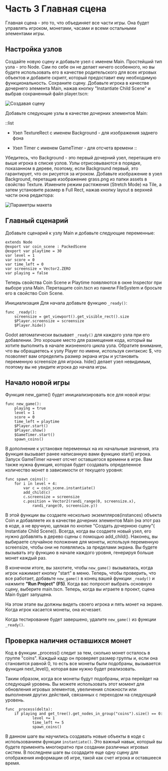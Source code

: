 ﻿# Часть 3 Главная сцена

Главная сцена - это то, что объединяет все части игры. Она будет управлять игроком, монетами, часами и всеми остальными элементами игры.

## Настройка узлов
Создайте новую сцену и добавьте узел с именем Main. Простейший тип узла - это Node. Сам по себе он не делает ничего особенного, но вы будете использовать его в качестве родительского для всех игровых объектов и добавите скрипт, который предоставит ему необходимую функциональность. Сохраните сцену.
Добавьте игрока в качестве дочернего элемента Main, нажав кнопку "Instantiate Child Scene" и выбрав сохраненный файл player.tscn:

![Создавая сцену](/img/1-coin/23.png)

Добавьте следующие узлы в качестве дочерних элементов Main:

::list

 - Узел TextureRect с именем Background - для изображения заднего фона
  
 - Узел Timer с именем GameTimer - для отсчета времени
::

Убедитесь, что Background - это первый дочерний узел, перетащив его выше игрока в списке узлов. Узлы отрисовываются в порядке, показанном в дереве, поэтому, если Background первый, это гарантирует, что он рисуется за игроком. Добавьте изображение в узел Background, перетащив изображение grass.png из папки assets в свойство Texture. Измените режим растяжения (Stretch Mode) на Tile, а затем установите размер в Full Rect, нажав кнопку layout в верхней части окна редактора:

![Параметры макета](/img/1-coin/24.png)

## Главный сценарий
Добавьте сценарий к узлу Main и добавьте следующие переменные:

```gdscript
extends Node
@export var coin_scene : PackedScene
@export var playtime = 30
var level = 1
var score = 0
var time_left = 0
var screensize = Vector2.ZERO
var playing = false 
```


Теперь свойства Coin Scene и Playtime появляются в окне Inspector при выборе узла Main.
Перетащите coin.tscn из панели FileSystem и бросьте его в свойство Coin Scene.

Инициализация
Для начала добавьте функцию `_ready()`:

```gdscript
func _ready():
    screensize = get_viewport().get_visible_rect().size
    $Player.screensize = screensize
    $Player.hide() 
```

Godot автоматически вызывает `_ready()` для каждого узла при его добавлении. Это хорошее место для размещения кода, который вы хотите выполнить в начале жизненного цикла узла.
Обратите внимание, что вы обращаетесь к узлу Player по имени, используя синтаксис $, что позволяет вам определить размер экрана игры и установить переменную screensize для игрока. hide() делает узел невидимым, поэтому вы не увидите игрока до начала игры.

## Начало новой игры
Функция new_game() будет инициализировать все для новой игры:

```gdscript
func new_game():
    playing = true
    level = 1
    score = 0
    time_left = playtime
    $Player.start()
    $Player.show()
    $GameTimer.start()
    spawn_coins() 
```

В дополнение к установке переменных на их начальные значения, эта функция вызывает ранее написанную вами функцию start() игрока. Запуск GameTimer начнет отсчет оставшегося времени в игре. Вам также нужна функция, которая будет создавать определенное количество монет в зависимости от текущего уровня:

```gdscript
func spawn_coins():
    for i in level + 4:
        var c = coin_scene.instantiate()
        add_child(c)
        c.screensize = screensize
        c.position = Vector2(randi_range(0, screensize.x),
            randi_range(0, screensize.y)) 
```




В этой функции вы создаете несколько экземпляров(instances) объекта Coin и добавляете их в качестве дочерних элементов Main (на этот раз в коде, а не вручную, щелкая по кнопке "Создать дочернюю сцену"( Instantiate Child Scene)). Всегда, когда вы создаете новый узел, его нужно добавлять в дерево сцены с помощью add_child(). Наконец, вы выбираете случайное положение для монеты, используя переменную screensize, чтобы они не появлялись за пределами экрана. Вы будете вызывать эту функцию в начале каждого уровня, генерируя больше монет каждый раз.

В конечном итоге, вы захотите, чтобы `new_game()` вызывалась, когда игрок нажимает кнопку "start" в меню. Теперь, чтобы проверить, что все работает, добавьте `new_game()` в конец вашей функции `_ready()` и нажмите **"Run Project" (F5)**. Когда вас попросят выбрать основную сцену, выберите main.tscn. Теперь, когда вы играете в проект, сцена Main будет запущена.

На этом этапе вы должны видеть своего игрока и пять монет на экране. Когда игрок касается монеты, она исчезает.

Когда тестирование будет завершено, удалите `new_game()` из функции `_ready()`.

## Проверка наличия оставшихся монет

Код в функции _process() следит за тем, сколько монет осталось в группе "coins". Каждый кадр он проверяет размер группы и, если она становится равной 0, то есть все монеты были подобраны, вызывается функция next_level(), которая вам нужно будет реализовать.

Таким образом, когда все монеты будут подобраны, игра перейдет на следующий уровень. Вы можете использовать этот момент для обновления игровых элементов, увеличения сложности или выполнения других действий, связанных с переходом на следующий уровень.
```gdscript
func _process(delta):
    if playing and get_tree().get_nodes_in_group("coins").size() == 0:
            level += 1
            time_left += 5
            spawn_coins() 
```

В данном шаге вы научились создавать новые объекты в коде с использованием функции `instantiate()`. Это важный навык, который вы будете применять многократно при создании различных игровых систем. В последнем шаге вы создадите еще одну сцену для отображения информации об игре, такой как счет игрока и оставшееся время.